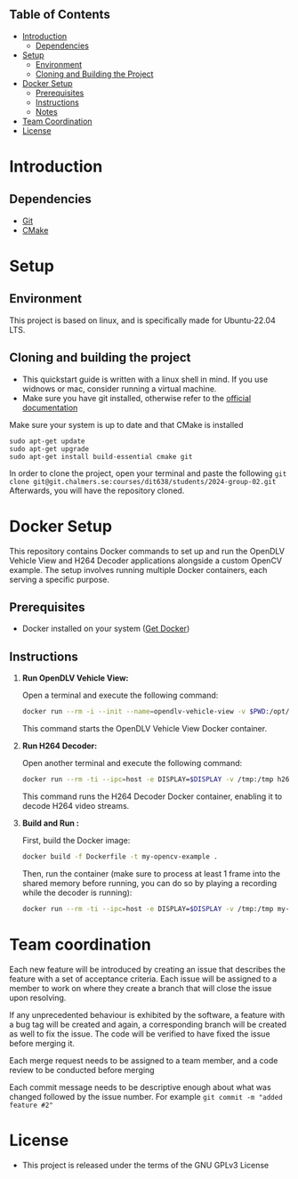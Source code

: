 ## Table of Contents

- [Introduction](#introduction)
  - [Dependencies](#dependencies)
- [Setup](#setup)
  - [Environment](#environment)
  - [Cloning and Building the Project](#cloning-and-building-the-project)
- [Docker Setup](#docker-setup)
  - [Prerequisites](#prerequisites)
  - [Instructions](#instructions)
  - [Notes](#notes)
- [Team Coordination](#team-coordination)
- [License](#license)


# Introduction
## Dependencies
* [Git](https://git-scm.com/book/en/v2/Getting-Started-Installing-Git)
* [CMake](https://cmake.org/)


# Setup
## Environment
This project is based on linux, and is specifically made for Ubuntu-22.04 LTS.

## Cloning and building the project
* This quickstart guide is written with a linux shell in mind. If you use widnows or mac, consider running a virtual machine.
* Make sure you have git installed, otherwise refer to the [official documentation](https://git-scm.com/book/en/v2/Getting-Started-Installing-Git)


Make sure your system is up to date and that CMake is installed
```
sudo apt-get update
sudo apt-get upgrade
sudo apt-get install build-essential cmake git
```

In order to clone the project, open your terminal and paste the following ```git clone git@git.chalmers.se:courses/dit638/students/2024-group-02.git```
Afterwards, you will have the repository cloned.


# Docker Setup

This repository contains Docker commands to set up and run the OpenDLV Vehicle View and H264 Decoder applications alongside a custom OpenCV example. The setup involves running multiple Docker containers, each serving a specific purpose.

## Prerequisites

- Docker installed on your system ([Get Docker](https://docs.docker.com/engine/install/ubuntu/))

## Instructions

1. **Run OpenDLV Vehicle View:**

   Open a terminal and execute the following command:

   ```bash
   docker run --rm -i --init --name=opendlv-vehicle-view -v $PWD:/opt/vehicle-view/recordings -v /var/run/docker.sock:/var/run/docker.sock -p 8081:8081 chrberger/opendlv-vehicle-view:v0.0.64
   ```

   This command starts the OpenDLV Vehicle View Docker container.

2. **Run H264 Decoder:**

   Open another terminal and execute the following command:

   ```bash
   docker run --rm -ti --ipc=host -e DISPLAY=$DISPLAY -v /tmp:/tmp h264decoder:v0.0.5 --cid=253 --name=img --verbose
   ```

   This command runs the H264 Decoder Docker container, enabling it to decode H264 video streams.

3. **Build and Run :**

   First, build the Docker image:

   ```bash
   docker build -f Dockerfile -t my-opencv-example .
   ```
  
   Then, run the container (make sure to process at least 1 frame into the shared memory before running, you can do so by playing a recording while the decoder is running):

   ```bash
   docker run --rm -ti --ipc=host -e DISPLAY=$DISPLAY -v /tmp:/tmp my-opencv-example:latest --cid=253 --name=img --width=640 --height=480 --verbose
   ```


# Team coordination
Each new feature will be introduced by creating an issue that describes the feature with a set of acceptance criteria. Each issue will be assigned to a member to work on where they create a branch that will close the issue upon resolving.

If any unprecedented behaviour is exhibited  by the software, a feature with a bug tag will be created and again, a corresponding branch will be created as well to fix the issue. The code will be verified to have fixed the issue before merging it.

Each merge request needs to be assigned to a team member, and a code review to be conducted before merging

Each commit message needs to be descriptive enough about what was changed followed by the issue number. For example ````git commit -m "added feature #2"```` 

# License
* This project is released under the terms of the GNU GPLv3 License